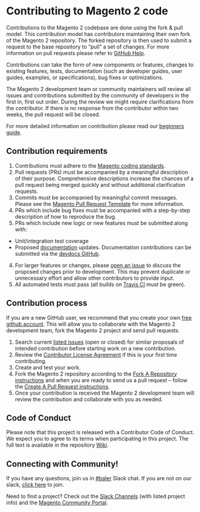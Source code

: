 # Contributing to Magento 2 code

Contributions to the Magento 2 codebase are done using the fork & pull model.
This contribution model has contributors maintaining their own fork of the Magento 2 repository.
The forked repository is then used to submit a request to the base repository to “pull” a set of changes.
For more information on pull requests please refer to [GitHub Help](https://help.github.com/articles/about-pull-requests/).

Contributions can take the form of new components or features, changes to existing features, tests, documentation (such as developer guides, user guides, examples, or specifications), bug fixes or optimizations.

The Magento 2 development team or community maintainers will review all issues and contributions submitted by the community of developers in the first in, first out order.
During the review we might require clarifications from the contributor.
If there is no response from the contributor within two weeks, the pull request will be closed.

For more detailed information on contribution please read our [beginners guide](https://github.com/magento/magento2/wiki/Getting-Started).

## Contribution requirements

1. Contributions must adhere to the [Magento coding standards](https://devdocs.magento.com/guides/v2.3/coding-standards/bk-coding-standards.html).
2. Pull requests (PRs) must be accompanied by a meaningful description of their purpose. Comprehensive descriptions increase the chances of a pull request being merged quickly and without additional clarification requests.
3. Commits must be accompanied by meaningful commit messages. Please see the [Magento Pull Request Template](https://github.com/magento/magento2/blob/2.3-develop/.github/PULL_REQUEST_TEMPLATE.md) for more information.
4. PRs which include bug fixes must be accompanied with a step-by-step description of how to reproduce the bug.
3. PRs which include new logic or new features must be submitted along with:
* Unit/integration test coverage
* Proposed [documentation](https://devdocs.magento.com) updates. Documentation contributions can be submitted via the [devdocs GitHub](https://github.com/magento/devdocs).
4. For larger features or changes, please [open an issue](https://github.com/magento/m2-baler/issues) to discuss the proposed changes prior to development. This may prevent duplicate or unnecessary effort and allow other contributors to provide input.
5. All automated tests must pass (all builds on [Travis CI](https://travis-ci.org/magento/magento2) must be green).

## Contribution process

If you are a new GitHub user, we recommend that you create your own [free github account](https://github.com/signup/free).
This will allow you to collaborate with the Magento 2 development team, fork the Magento 2 project and send pull requests.

1. Search current [listed issues](https://github.com/magento/m2-baler/issues) (open or closed) for similar proposals of intended contribution before starting work on a new contribution.
2. Review the [Contributor License Agreement](https://opensource.adobe.com/cla.html) if this is your first time contributing.
3. Create and test your work.
4. Fork the Magento 2 repository according to the [Fork A Repository instructions](https://devdocs.magento.com/guides/v2.3/contributor-guide/contributing.html#fork) and when you are ready to send us a pull request – follow the [Create A Pull Request instructions](https://devdocs.magento.com/guides/v2.3/contributor-guide/contributing.html#pull_request).
5. Once your contribution is received the Magento 2 development team will review the contribution and collaborate with you as needed.

## Code of Conduct

Please note that this project is released with a Contributor Code of Conduct. We expect you to agree to its terms when participating in this project.
The full text is available in the repository [Wiki](https://github.com/magento/magento2/wiki/Magento-Code-of-Conduct).

## Connecting with Community!

If you have any questions, join us in [#baler](https://magentocommeng.slack.com/messages/CTBPBFUTA) Slack chat. If you are not on our slack, [click here](http://tinyurl.com/engcom-slack) to join.

Need to find a project? Check out the [Slack Channels](https://github.com/magento/magento2/wiki/Slack-Channels) (with listed project info) and the [Magento Community Portal](https://opensource.magento.com/).
